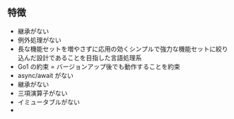 ## 特徴

- 継承がない
- 例外処理がない
- 長な機能セットを増やさずに応用の効くシンプルで強力な機能セットに絞り込んだ設計であることを目指した言語処理系
- Go1 の約束 = バージョンアップ後でも動作することを約束
- async/await がない
- 継承がない
- 三項演算子がない
- イミュータブルがない
-
